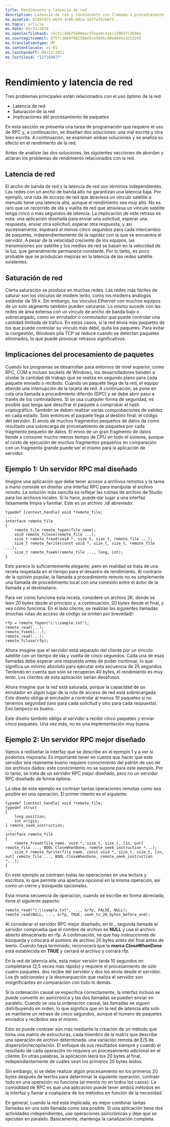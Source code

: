 ```yaml
---
title: Rendimiento y latencia de red
description: Latencia de red y rendimiento con llamada a procedimiento remoto (RPC).
ms.assetid: 8285fd73-eb54-4c06-b01a-1bffafb7e675
ms.topic: article
ms.date: 05/31/2018
ms.openlocfilehash: c5c51c4db75b904ac5feae8c4a1cc5965fc2b06e
ms.sourcegitcommit: d75fc10b9f0825bbe5ce5045c90d4045e3c53243
ms.translationtype: MT
ms.contentlocale: es-ES
ms.lasthandoff: 09/13/2021
ms.locfileid: "127169077"
---
```

# <a name="network-latency-and-throughput"></a>Rendimiento y latencia de red

Tres problemas principales están relacionados con el uso óptimo de la red:

-   Latencia de red
-   Saturación de la red
-   Implicaciones del procesamiento de paquetes

En esta sección se presenta una tarea de programación que requiere el uso de RPC y, a continuación, se diseñan dos soluciones: una mal escrita y otra bien escrita. A continuación, se examinan ambas soluciones y se analiza su efecto en el rendimiento de la red.

Antes de analizar las dos soluciones, las siguientes secciones de abordan y aclaran los problemas de rendimiento relacionados con la red.

## <a name="network-latency"></a>Latencia de red

El ancho de banda de red y la latencia de red son términos independientes. Las redes con un ancho de banda alto no garantizan una latencia baja. Por ejemplo, una ruta de acceso de red que atraviesa un vínculo satélite a menudo tiene una latencia alta, aunque el rendimiento sea muy alto. No es raro que un recorrido de ida y vuelta de red que atraviesa un vínculo satélite tenga cinco o más segundos de latencia. La implicación de este retraso es esta: una aplicación diseñada para enviar una solicitud, esperar una respuesta, enviar otra solicitud, esperar otra respuesta, y así sucesivamente, esperará al menos cinco segundos para cada intercambio de paquetes, independientemente de la rapidez con la que se encuentra el servidor. A pesar de la velocidad creciente de los equipos, las transmisiones por satélite y los medios de red se basan en la velocidad de la luz, que generalmente permanece constante. Por lo tanto, es poco probable que se produzcan mejoras en la latencia de las redes satélite existentes.

## <a name="network-saturation"></a>Saturación de red

Cierta saturación se produce en muchas redes. Las redes más fáciles de saturar son los vínculos de módem lento, como los módems análogos estándar de 56 k. Sin embargo, los vínculos Ethernet con muchos equipos de un solo segmento también pueden saturarse. Lo mismo sucede con las redes de área extensa con un vínculo de ancho de banda bajo o sobrecargado, como un enrutador o conmutador que puede controlar una cantidad limitada de tráfico. En estos casos, si la red envía más paquetes de los que puede controlar su vínculo más débil, quita los paquetes. Para evitar la congestión, Windows pila TCP se reduce cuando se detectan paquetes eliminados, lo que puede provocar retrasos significativos.

## <a name="packet-processing-implications"></a>Implicaciones del procesamiento de paquetes

Cuando los programas se desarrollan para entornos de nivel superior, como RPC, COM e incluso sockets de Windows, los desarrolladores tienden a olvidar la cantidad de trabajo que se realiza en segundo plano para cada paquete enviado o recibido. Cuando un paquete llega de la red, el equipo atiende una interrupción de la tarjeta de red. A continuación, se pone en cola una llamada a procedimiento diferido (DPC) y se debe abrir paso a través de los controladores. Si se usa cualquier forma de seguridad, es posible que tenga que descifrar el paquete o comprobar el hash criptográfico. También se deben realizar varias comprobaciones de validez en cada estado. Solo entonces el paquete llega al destino final: el código del servidor. El envío de muchos fragmentos pequeños de datos da como resultado una sobrecarga de procesamiento de paquetes por cada fragmento pequeño de datos. El envío de un gran fragmento de datos tiende a consumir mucho menos tiempo de CPU en todo el sistema, aunque el costo de ejecución de muchos fragmentos pequeños en comparación con un fragmento grande puede ser el mismo para la aplicación de servidor.

## <a name="example-1-a-poorly-designed-rpc-server"></a>Ejemplo 1: Un servidor RPC mal diseñado

Imagine una aplicación que debe tener acceso a archivos remotos y la tarea a mano consiste en diseñar una interfaz RPC para manipular el archivo remoto. La solución más sencilla es reflejar las rutinas de archivo de Studio para los archivos locales. Si lo hace, puede dar lugar a una interfaz falsamente limpia y familiar. Este es un archivo .idl abreviado:

``` syntax
typedef [context_handle] void *remote_file;
... .
interface remote_file
{
    remote_file remote_fopen(file_name);
    void remote_fclose(remote_file ...);
    size_t remote_fread(void *, size_t, size_t, remote_file ...);
    size_t remote_fwrite(const void *, size_t, size_t, remote_file ...);
    size_t remote_fseek(remote_file ..., long, int);
}
```

Esto parece lo suficientemente elegante, pero en realidad se trata de una receta respetada en el tiempo para el desastre de rendimiento. Al contrario de la opinión popular, la llamada a procedimiento remoto no es simplemente una llamada de procedimiento local con una conexión entre el autor de la llamada y el destinatario.

Para ver cómo funciona esta receta, considere un archivo 2K, donde se leen 20 bytes desde el principio y, a continuación, 20 bytes desde el final, y vea cómo funciona. En el lado cliente, se realizan las siguientes llamadas (muchas rutas de acceso de código se omiten por brevedad):

``` syntax
rfp = remote_fopen("c:\\sample.txt");
remote_read(...);
remote_fseek(...);
remote_read(...);
remote_fclose(rfp);
```

Ahora imagine que el servidor está separado del cliente por un vínculo satélite con un tiempo de ida y vuelta de cinco segundos. Cada una de esas llamadas debe esperar una respuesta antes de poder continuar, lo que significa un mínimo absoluto para ejecutar esta secuencia de 25 segundos. Teniendo en cuenta que solo se recuperan 40 bytes, el rendimiento es muy lento. Los clientes de esta aplicación serían desafusos.

Ahora imagine que la red está saturada, porque la capacidad de un enrutador en algún lugar de la ruta de acceso de red está sobrecargada. Este diseño obliga al enrutador a controlar al menos 10 paquetes si no tenemos seguridad (uno para cada solicitud y otro para cada respuesta). Eso tampoco es bueno.

Este diseño también obliga al servidor a recibir cinco paquetes y enviar cinco paquetes. Una vez más, no es una implementación muy buena.

## <a name="example-2-a-better-designed-rpc-server"></a>Ejemplo 2: Un servidor RPC mejor diseñado

Vamos a rediseñar la interfaz que se describe en el ejemplo 1 y a ver si podemos mejorarla. Es importante tener en cuenta que hacer que este servidor sea realmente bueno requiere conocimiento del patrón de uso de los archivos dados: este conocimiento no se supone para este ejemplo. Por lo tanto, se trata de un servidor RPC mejor diseñado, pero no un servidor RPC diseñado de forma óptima.

La idea de este ejemplo es contraer tantas operaciones remotas como sea posible en una operación. El primer intento es el siguiente:

``` syntax
typedef [context_handle] void *remote_file;
typedef struct
{
    long position;
    int origin;
} remote_seek_instruction;
... .
interface remote_file
{
    remote_fread(file_name, void *, size_t, size_t, [in, out] remote_file ..., BOOL CloseWhenDone, remote_seek_instruction *...);
    size_t remote_fwrite(file_name, const void *, size_t, size_t, [in, out] remote_file ..., BOOL CloseWhenDone, remote_seek_instruction *...);
}
```

En este ejemplo se contraen todas las operaciones en una lectura y escritura, lo que permite una apertura opcional en la misma operación, así como un cierre y búsqueda opcionales.

Esta misma secuencia de operación, cuando se escribe en forma abreviada, tiene el siguiente aspecto:

``` syntax
remote_read("c:\\sample.txt", ..., &rfp, FALSE, NULL);
remote_read(NULL, ..., &rfp, TRUE, seek_to_20_bytes_before_end);
```

Al considerar el servidor RPC mejor diseñado, en *la \_* segunda llamada al servidor comprueba que el nombre de archivo es **NULL** y usa el archivo abierto almacenado en rfp. A continuación, ve que hay instrucciones de búsqueda y colocará el puntero de archivo 20 bytes antes del final antes de leerlo. Cuando haya terminado, reconocerá que la **marca CloseWhenDone** está establecida en **TRUE** y cerrará el archivo y cerrará rfp.

En la red de latencia alta, esta mejor versión tarda 10 segundos en completarse (2,5 veces más rápido) y requiere el procesamiento de solo cuatro paquetes. dos recibe del servidor y dos los envía desde el servidor. Los *ifs adicionales* y la desmarqueción que realiza el servidor son insignificantes en comparación con todo lo demás.

Si la ordenación causal se especifica correctamente, la interfaz incluso se puede convertir en asincrónica y las dos llamadas se pueden enviar en paralelo. Cuando se usa la ordenación causal, las llamadas se siguen distribuyendo en orden, lo que significa que en la red de latencia alta solo se mantiene un retraso de cinco segundos, aunque el número de paquetes enviados y recibidos sea el mismo.

Esto se puede contraer aún más mediante la creación de un método que toma una matriz de estructuras, cada miembro de la matriz que describe una operación de archivo determinada. una variación remota de E/S de dispersión/recopilación. El enfoque da sus resultados siempre y cuando el resultado de cada operación no requiera un procesamiento adicional en el cliente; En otras palabras, la aplicación leerá los 20 bytes al final, independientemente de cuáles sean los primeros 20 bytes leídos.

Sin embargo, si se debe realizar algún procesamiento en los primeros 20 bytes después de leerlos para determinar la siguiente operación, contraer todo en una operación no funciona (al menos no en todos los casos). La comodidad de RPC es que una aplicación puede tener ambos métodos en la interfaz y llamar a cualquiera de los métodos en función de la necesidad.

En general, cuando la red está implicada, es mejor combinar tantas llamadas en una sola llamada como sea posible. Si una aplicación tiene dos actividades independientes, use operaciones asincrónicas y deje que se ejecuten en paralelo. Básicamente, mantenga la canalización completa.

 

 




